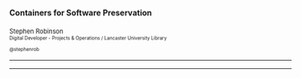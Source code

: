 #### Containers for Software Preservation

<span style="font-size:0.8em;">Stephen Robinson</span>
<br>
<span style="font-size: 0.6em;">Digital Developer - Projects & Operations / Lancaster University Library</span>
<br>
<span><span class="fa fa-github" style="font-size:0.7em; color: white;"></span><span style="font-size:0.6em; color: white;">stephenrob</span></span>
<br>
<span><span class="fa fa-twitter"></span><span style="font-size: 0.6em;">@stephenrob</span></span>

---

---